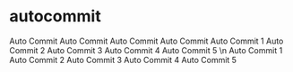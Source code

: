 # autocommit
Auto Commit
Auto Commit
Auto Commit
Auto Commit
Auto Commit 1
Auto Commit 2
Auto Commit 3
Auto Commit 4
Auto Commit 5
\n
Auto Commit 1
Auto Commit 2
Auto Commit 3
Auto Commit 4
Auto Commit 5
